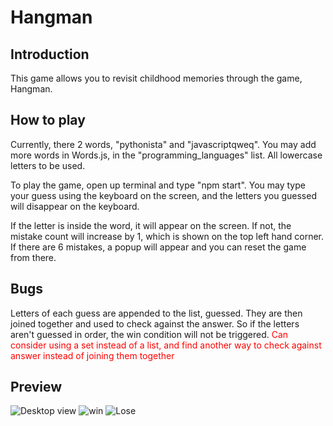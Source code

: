 # Hangman

## Introduction
This game allows you to revisit childhood memories through the game, Hangman.

## How to play
Currently, there 2 words, "pythonista" and "javascriptqweq". You may add more words in Words.js, in the "programming_languages" list. All lowercase letters to be used.

To play the game, open up terminal and type "npm start". You may type your guess using the keyboard on the screen, and the letters you guessed will disappear on the keyboard. 

If the letter is inside the word, it will appear on the screen. If not, the mistake count will increase by 1, which is shown on the top left hand corner. If there are 6 mistakes, a popup will appear and you can reset the game from there.

## Bugs
Letters of each guess are appended to the list, guessed. They are then joined together and used to check against the answer. So if the letters aren't guessed in order, the win condition will not be triggered. <span style="color:red">Can consider using a set instead of a list, and find another way to check against answer instead of joining them together</span>

## Preview
![Desktop view](https://user-images.githubusercontent.com/98690678/170909307-b752899e-df10-4cfc-b714-2ac741ee9c56.PNG)
![win](https://user-images.githubusercontent.com/98690678/170909316-af6b2b1f-6fdf-48bc-886c-50d252e2d8c1.PNG)
![Lose](https://user-images.githubusercontent.com/98690678/170909369-a141054a-c8c0-4eb0-9769-6535fac3002c.PNG)





